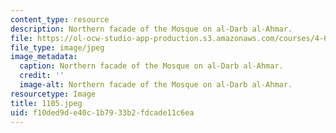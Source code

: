 ```yaml
---
content_type: resource
description: Northern facade of the Mosque on al-Darb al-Ahmar.
file: https://ol-ocw-studio-app-production.s3.amazonaws.com/courses/4-615-the-architecture-of-cairo-spring-2002/f10ded9de40c1b7933b2fdcade11c6ea_1105.jpeg
file_type: image/jpeg
image_metadata:
  caption: Northern facade of the Mosque on al-Darb al-Ahmar.
  credit: ''
  image-alt: Northern facade of the Mosque on al-Darb al-Ahmar.
resourcetype: Image
title: 1105.jpeg
uid: f10ded9d-e40c-1b79-33b2-fdcade11c6ea
---
```

